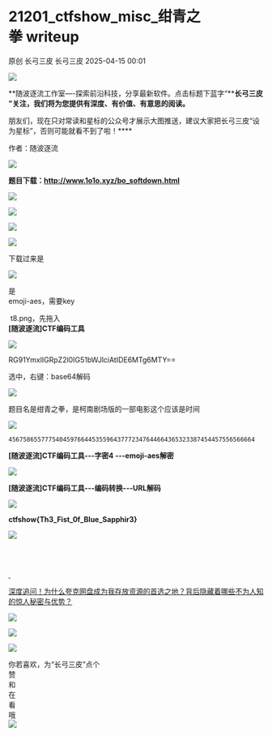 #  21201_ctfshow_misc_绀青之拳 writeup   
原创 长弓三皮  长弓三皮   2025-04-15 00:01  
  
![](https://mmbiz.qpic.cn/mmbiz_gif/WTULWRVyhM355SQ3VwNKn1t4icEDiatRdCHBOz48XCyqG12bFkJiaXVQ9NSK8d4sQxdDWAAeBnE3vxI7Kv8L16ulQ/640?wx_fmt=gif&from=appmsg "")  
  
**随波逐流工作室—-探索前沿科技，分享最新软件。点击标题下蓝字“****长弓三皮**  
**”关注，我们将为您提供有深度、有价值、有意思的阅读。**  
  
朋友们，现在只对常读和星标的公众号才展示大图推送，建议大家把长弓三皮“设为星标”，否则可能就看不到了啦！****  
  
  
作者：随波逐流  
  
![](https://mmbiz.qpic.cn/mmbiz_png/WTULWRVyhM3WyznugvYy71CFweUXJfda3ibXhwJxiaWbHNxxaJP1mKV6eWq1CO9BhQ7ibAMCnhVtrFUEQW4dkUMuA/640?wx_fmt=png&from=appmsg "")  
  
**题目下载：http://www.1o1o.xyz/bo_softdown.html**  
  
  
![](https://mmbiz.qpic.cn/mmbiz_png/WTULWRVyhM3WyznugvYy71CFweUXJfdadqWyMnS0RjSia0k6R9YaaYFAtB91B0pibuH14CMldJNf2OglPOR9eOlw/640?wx_fmt=png&from=appmsg "")  
  
![](https://mmbiz.qpic.cn/mmbiz_png/WTULWRVyhM3pnhMMxDOT4HEick9pQTJERlvq0wtKUqwQnyqF7ux2me89wpQG6xuKVD5gQP6STV7G1JvOzHbibibWA/640?wx_fmt=png&from=appmsg "")  
  
![](https://mmbiz.qpic.cn/mmbiz_png/WTULWRVyhM3WyznugvYy71CFweUXJfdaKdQANc3PiaH7Pib2n4x7sztQtMUQJfIy3GuGKVGuMBUcTsiaxLkO9uJ6g/640?wx_fmt=png&from=appmsg "")  
  
![](https://mmbiz.qpic.cn/mmbiz_png/WTULWRVyhM3pnhMMxDOT4HEick9pQTJERB0j1fSeciaWE64zvU0fs1ySTsI0yicic4CjyGVMTOmvzIuuS5eXRnnA7w/640?wx_fmt=png&from=appmsg "")  
  
下载过来是  
  
![](https://mmbiz.qpic.cn/mmbiz_png/WTULWRVyhM3pnhMMxDOT4HEick9pQTJERvfYPTQ9fxuk7YywSZMJlHg3JWyCjoBiack7zCfZKI8GhgDusfPNUfbQ/640?wx_fmt=png&from=appmsg "")  
  
是  
emoji-aes，需要key  
  
 t8.png，先拖入  
**[随波逐流]CTF编码工具**  
  
![](https://mmbiz.qpic.cn/mmbiz_png/WTULWRVyhM3pnhMMxDOT4HEick9pQTJER98uqdj5Ly6oFE1icYE4x5MBe8azKiaroAyYxIebkpyAKhtepia4sPGYMw/640?wx_fmt=png&from=appmsg "")  
  
RG91YmxlIGRpZ2l0IG51bWJlciAtIDE6MTg6MTY==  
  
选中，右键：base64解码  
  
![](https://mmbiz.qpic.cn/mmbiz_png/WTULWRVyhM3pnhMMxDOT4HEick9pQTJERmF64icYr4aHCAZOz2Y2scsNxGJjTDUB8G0v7U6DofdKdbKibX6eeGJ2A/640?wx_fmt=png&from=appmsg "")  
  
题目名是绀青之拳，是柯南剧场版的一部电影这个应该是时间  
  
![](https://mmbiz.qpic.cn/mmbiz_png/WTULWRVyhM3pnhMMxDOT4HEick9pQTJEROdhhibv3RKap9MVDALS5T9Cetg6heI0XhxnXjJKQRoSY64UQxQbSPXA/640?wx_fmt=png&from=appmsg "")  
```
45675865577754045976644535596437772347644664365323387454457556566664
```  
  
**[随波逐流]CTF编码工具---字密4 ---emoji-aes解密**  
  
![](https://mmbiz.qpic.cn/mmbiz_png/WTULWRVyhM3pnhMMxDOT4HEick9pQTJERKg6rYFbOslsdtf2Ev0Ziagqfpg5MRZfxMUWjHKDS0Yv6Nghh95T3lew/640?wx_fmt=png&from=appmsg "")  
  
  
**[随波逐流]CTF编码工具---编码转换---URL解码**  
  
![](https://mmbiz.qpic.cn/mmbiz_png/WTULWRVyhM3pnhMMxDOT4HEick9pQTJERHCkuAyDUlMeqSJEbgfqqeWKKX2ZdHT05R9KUsiaSeEucCpLKiafxib9xQ/640?wx_fmt=png&from=appmsg "")  
  
  
**ctfshow{Th3_Fist_0f_Blue_Sapphir3}**  
  
  
![](https://mmbiz.qpic.cn/mmbiz_png/WTULWRVyhM3WyznugvYy71CFweUXJfdaTzHjIO43NXQ9Wiae6S27YFNibckEva0mw5Rax9ibnpDiaLH9fT0iaIGNiaYg/640?wx_fmt=png&from=appmsg "")  
  
   
  
      
[ ](http://mp.weixin.qq.com/s?__biz=MzU2NzIzNzU4Mg==&mid=2247487755&idx=1&sn=81b963ba39fcfd15ebe902c2e94b4ad9&chksm=fca11faacbd696bca48219d67b554afe8b8f9c1330e238a51ee83a91fd47973485d7e285c7fe&scene=21#wechat_redirect)  
  
[深度追问！为什么夸克网盘成为我存放资源的首选之地？背后隐藏着哪些不为人知的惊人秘密与优势？](http://mp.weixin.qq.com/s?__biz=MzU2NzIzNzU4Mg==&mid=2247487755&idx=1&sn=81b963ba39fcfd15ebe902c2e94b4ad9&chksm=fca11faacbd696bca48219d67b554afe8b8f9c1330e238a51ee83a91fd47973485d7e285c7fe&scene=21#wechat_redirect)  
  
  
  
![](https://mmbiz.qpic.cn/mmbiz_png/WTULWRVyhM0sPwQYjg9rKJ7QZDZ55MPTkiagVPlIHfEtrQUhhUuyQ2fHglSq5ra51MgbUE7vOsUSS1U6z7AUoXA/640?wx_fmt=png&from=appmsg "")  
  
![](https://mmbiz.qpic.cn/mmbiz_png/WTULWRVyhM0sPwQYjg9rKJ7QZDZ55MPTRZmQUsZYrzGQbrSAf1MyPtGynI7vicFviaDhItaGl9Ww3MarGBrhdEFg/640?wx_fmt=png&from=appmsg "")  
  
![](https://mmbiz.qpic.cn/mmbiz_png/WTULWRVyhM0sPwQYjg9rKJ7QZDZ55MPTAx3YUQFnDiaZOJeflDbuQa4yukTklZic6HgPEZTAibCg1JIebRM4ynSEA/640?wx_fmt=png&from=appmsg "")  
  
你若喜欢，为“长弓三皮”点个  
赞  
和  
在  
看  
哦   
![](https://mmbiz.qpic.cn/mmbiz_gif/GtWwdCwkv7FoZELv8KXyj9QRscWJkKCzpmiaqCmVvWQp2PaS7NWwlHojLQz6HQoloicvjichnlSfTVVelMlM5YcSg/640?wx_fmt=gif&wxfrom=5&wx_lazy=1&tp=webp "")  
  
  
